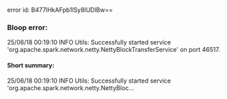 error id: B477lHkAFpb1lSy8lUDlBw==
### Bloop error:

25/06/18 00:19:10 INFO Utils: Successfully started service 'org.apache.spark.network.netty.NettyBlockTransferService' on port 46517.
#### Short summary: 

25/06/18 00:19:10 INFO Utils: Successfully started service 'org.apache.spark.network.netty.NettyBloc...
